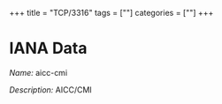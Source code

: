 +++
title = "TCP/3316"
tags = [""]
categories = [""]
+++

# IANA Data

_Name:_ aicc-cmi

_Description:_ AICC/CMI

